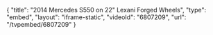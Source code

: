{
    "title": "2014 Mercedes S550 on 22\" Lexani Forged Wheels",
    "type": "embed",
    "layout": "iframe-static",
    "videoId": "6807209",
    "url": "\/tvpembed\/6807209"
}